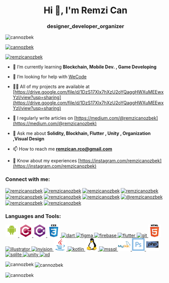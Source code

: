 <h1 align="center">Hi 👋, I'm Remzi Can</h1>
<h3 align="center">designer_developer_organizer</h3>

<p align="left"> <img src="https://komarev.com/ghpvc/?username=cannozbek&label=Profile%20views&color=0e75b6&style=flat" alt="cannozbek" /> </p>

<p align="left"> <a href="https://github.com/ryo-ma/github-profile-trophy"><img src="https://github-profile-trophy.vercel.app/?username=cannozbek" alt="cannozbek" /></a> </p>

<p align="left"> <a href="https://twitter.com/remzicanozbek" target="blank"><img src="https://img.shields.io/twitter/follow/remzicanozbek?logo=twitter&style=for-the-badge" alt="remzicanozbek" /></a> </p>

- 🌱 I’m currently learning **Blockchain, Mobile Dev. , Game Developing**

- 🤝 I’m looking for help with [WeCode](https://github.com/cannozbek/wecode)

- 👨‍💻 All of my projects are available at [https://drive.google.com/file/d/1DzS17Xlx7hXzU2oYQaggHWXuMEEwxYzl/view?usp=sharing](https://drive.google.com/file/d/1DzS17Xlx7hXzU2oYQaggHWXuMEEwxYzl/view?usp=sharing)

- 📝 I regularly write articles on [https://medium.com/@remzicanozbek](https://medium.com/@remzicanozbek)

- 💬 Ask me about **Solidity, Blockhain, Flutter , Unity , Organization ,Visual Design**

- 📫 How to reach me **remzican.rco@gmail.com**

- 📄 Know about my experiences [https://instagram.com/remzicanozbek](https://instagram.com/remzicanozbek)

<h3 align="left">Connect with me:</h3>
<p align="left">
<a href="https://twitter.com/remzicanozbek" target="blank"><img align="center" src="https://raw.githubusercontent.com/rahuldkjain/github-profile-readme-generator/master/src/images/icons/Social/twitter.svg" alt="remzicanozbek" height="30" width="40" /></a>
<a href="https://linkedin.com/in/remzicanozbek" target="blank"><img align="center" src="https://raw.githubusercontent.com/rahuldkjain/github-profile-readme-generator/master/src/images/icons/Social/linked-in-alt.svg" alt="remzicanozbek" height="30" width="40" /></a>
<a href="https://kaggle.com/remzicanozbek" target="blank"><img align="center" src="https://raw.githubusercontent.com/rahuldkjain/github-profile-readme-generator/master/src/images/icons/Social/kaggle.svg" alt="remzicanozbek" height="30" width="40" /></a>
<a href="https://fb.com/remzicanozbek" target="blank"><img align="center" src="https://raw.githubusercontent.com/rahuldkjain/github-profile-readme-generator/master/src/images/icons/Social/facebook.svg" alt="remzicanozbek" height="30" width="40" /></a>
<a href="https://instagram.com/remzicanozbek" target="blank"><img align="center" src="https://raw.githubusercontent.com/rahuldkjain/github-profile-readme-generator/master/src/images/icons/Social/instagram.svg" alt="remzicanozbek" height="30" width="40" /></a>
<a href="https://dribbble.com/remzicanozbek" target="blank"><img align="center" src="https://raw.githubusercontent.com/rahuldkjain/github-profile-readme-generator/master/src/images/icons/Social/dribbble.svg" alt="remzicanozbek" height="30" width="40" /></a>
<a href="https://www.behance.net/remzicanozbek" target="blank"><img align="center" src="https://raw.githubusercontent.com/rahuldkjain/github-profile-readme-generator/master/src/images/icons/Social/behance.svg" alt="remzicanozbek" height="30" width="40" /></a>
<a href="https://medium.com/@remzicanozbek" target="blank"><img align="center" src="https://raw.githubusercontent.com/rahuldkjain/github-profile-readme-generator/master/src/images/icons/Social/medium.svg" alt="@remzicanozbek" height="30" width="40" /></a>
<a href="https://www.youtube.com/c/remzicanozbek" target="blank"><img align="center" src="https://raw.githubusercontent.com/rahuldkjain/github-profile-readme-generator/master/src/images/icons/Social/youtube.svg" alt="remzicanozbek" height="30" width="40" /></a>
<a href="https://www.hackerrank.com/remzicanozbek" target="blank"><img align="center" src="https://raw.githubusercontent.com/rahuldkjain/github-profile-readme-generator/master/src/images/icons/Social/hackerrank.svg" alt="remzicanozbek" height="30" width="40" /></a>
</p>

<h3 align="left">Languages and Tools:</h3>
<p align="left"> <a href="https://developer.android.com" target="_blank"> <img src="https://raw.githubusercontent.com/devicons/devicon/master/icons/android/android-original-wordmark.svg" alt="android" width="40" height="40"/> </a> <a href="https://www.w3schools.com/cpp/" target="_blank"> <img src="https://raw.githubusercontent.com/devicons/devicon/master/icons/cplusplus/cplusplus-original.svg" alt="cplusplus" width="40" height="40"/> </a> <a href="https://www.w3schools.com/cs/" target="_blank"> <img src="https://raw.githubusercontent.com/devicons/devicon/master/icons/csharp/csharp-original.svg" alt="csharp" width="40" height="40"/> </a> <a href="https://www.w3schools.com/css/" target="_blank"> <img src="https://raw.githubusercontent.com/devicons/devicon/master/icons/css3/css3-original-wordmark.svg" alt="css3" width="40" height="40"/> </a> <a href="https://dart.dev" target="_blank"> <img src="https://www.vectorlogo.zone/logos/dartlang/dartlang-icon.svg" alt="dart" width="40" height="40"/> </a> <a href="https://www.figma.com/" target="_blank"> <img src="https://www.vectorlogo.zone/logos/figma/figma-icon.svg" alt="figma" width="40" height="40"/> </a> <a href="https://firebase.google.com/" target="_blank"> <img src="https://www.vectorlogo.zone/logos/firebase/firebase-icon.svg" alt="firebase" width="40" height="40"/> </a> <a href="https://flutter.dev" target="_blank"> <img src="https://www.vectorlogo.zone/logos/flutterio/flutterio-icon.svg" alt="flutter" width="40" height="40"/> </a> <a href="https://git-scm.com/" target="_blank"> <img src="https://www.vectorlogo.zone/logos/git-scm/git-scm-icon.svg" alt="git" width="40" height="40"/> </a> <a href="https://www.w3.org/html/" target="_blank"> <img src="https://raw.githubusercontent.com/devicons/devicon/master/icons/html5/html5-original-wordmark.svg" alt="html5" width="40" height="40"/> </a> <a href="https://www.adobe.com/in/products/illustrator.html" target="_blank"> <img src="https://www.vectorlogo.zone/logos/adobe_illustrator/adobe_illustrator-icon.svg" alt="illustrator" width="40" height="40"/> </a> <a href="https://www.invisionapp.com/" target="_blank"> <img src="https://www.vectorlogo.zone/logos/invisionapp/invisionapp-icon.svg" alt="invision" width="40" height="40"/> </a> <a href="https://www.java.com" target="_blank"> <img src="https://raw.githubusercontent.com/devicons/devicon/master/icons/java/java-original.svg" alt="java" width="40" height="40"/> </a> <a href="https://kotlinlang.org" target="_blank"> <img src="https://www.vectorlogo.zone/logos/kotlinlang/kotlinlang-icon.svg" alt="kotlin" width="40" height="40"/> </a> <a href="https://www.linux.org/" target="_blank"> <img src="https://raw.githubusercontent.com/devicons/devicon/master/icons/linux/linux-original.svg" alt="linux" width="40" height="40"/> </a> <a href="https://www.microsoft.com/en-us/sql-server" target="_blank"> <img src="https://www.svgrepo.com/show/303229/microsoft-sql-server-logo.svg" alt="mssql" width="40" height="40"/> </a> <a href="https://www.mysql.com/" target="_blank"> <img src="https://raw.githubusercontent.com/devicons/devicon/master/icons/mysql/mysql-original-wordmark.svg" alt="mysql" width="40" height="40"/> </a> <a href="https://www.photoshop.com/en" target="_blank"> <img src="https://raw.githubusercontent.com/devicons/devicon/master/icons/photoshop/photoshop-line.svg" alt="photoshop" width="40" height="40"/> </a> <a href="https://www.php.net" target="_blank"> <img src="https://raw.githubusercontent.com/devicons/devicon/master/icons/php/php-original.svg" alt="php" width="40" height="40"/> </a> <a href="https://www.sqlite.org/" target="_blank"> <img src="https://www.vectorlogo.zone/logos/sqlite/sqlite-icon.svg" alt="sqlite" width="40" height="40"/> </a> <a href="https://unity.com/" target="_blank"> <img src="https://www.vectorlogo.zone/logos/unity3d/unity3d-icon.svg" alt="unity" width="40" height="40"/> </a> <a href="https://www.adobe.com/products/xd.html" target="_blank"> <img src="https://cdn.worldvectorlogo.com/logos/adobe-xd.svg" alt="xd" width="40" height="40"/> </a> </p>

<p><img align="left" src="https://github-readme-stats.vercel.app/api/top-langs?username=cannozbek&show_icons=true&locale=en&layout=compact" alt="cannozbek" /></p>

<p>&nbsp;<img align="center" src="https://github-readme-stats.vercel.app/api?username=cannozbek&show_icons=true&locale=en" alt="cannozbek" /></p>

<p><img align="center" src="https://github-readme-streak-stats.herokuapp.com/?user=cannozbek&" alt="cannozbek" /></p>

